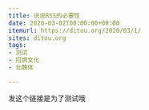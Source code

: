 ```yaml
---
title: 说说RSS的必要性
date: 2020-03-02T00:00:00+08:00
itemurl: https://ditou.org/2020/03/1/
sites: ditou.org
tags:
- 测试
- 招牌文化
- 北魏体

---
```

发这个链接是为了测试哦